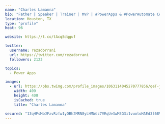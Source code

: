 ```yaml
---
name: "Charles Lamanna"
bio: "Father | Speaker | Trainer | MVP | #PowerApps & #PowerAutomate Community Super User | YouTuber Right-pointing triangle http://youtube.com/c/rezadorrani | Learn - Share - Clockwise rightwards and leftwards open circle arrows"
location: Houston, TX
type: "profile"
heat: 96

website: https://t.co/tAcqSdqguf

twitter:
  username: rezadorrani
  url: https://twitter.com/rezadorrani
  followers: 2123

topics:
  - Power Apps

images:
  - url: https://pbs.twimg.com/profile_images/1063114045270777856/qeT-jpWr_400x400.jpg
    width: 400
    height: 400
    isCached: true
    title: "Charles Lamanna"

secured: "13qHFsMbJFavRzfw1yOBh2MRN8yLHMWdz7VRqUe3wM3G3i1vuoloHAEd3l68VIEhR4SSJUEOHfyiQ693GUjfQgnUcQHfwnL6swLVWg2DRfD3f2rQTgiTDN3CidH9ASJ2adt1peRxq7tb98F9l3nsVZTN6U917EU5d28Dg+7DjvG7O+XC4q5nVQPIVIckgyHmDBD5azVk9U04PoK5Fyj2+mTgMF3rBXeH2mnBfigO9FbO4afJw3dso2BjI5CuBCaqcV+ZeAkrgE1obD6Ta+EQu3irr3FWBIbNyq4NtzgU8JNnCdSYv22Ti0i9YjN08FaF1nHkK38osdGr+EcijaPnXCeKK8JMLaRDZv1CP1MxArLw4GOdy1kd1gJipgXNKIiqKcduGyLb5f1uBFgUJwXGkEZovWFonxLs1OH0ihTKTis=;h23eU1zpJ7yAh6KTC+su4g=="
---
```


